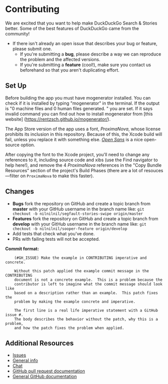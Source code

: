 # Contributing

We are excited that you want to help make DuckDuckGo Search & Stories better. Some of the best features of DuckDuckGo came from the community!

* If there isn't already an open issue that describes your bug or feature, please submit one.
  * If you're submitting a **bug**, please describe a way we can reproduce the problem and the affected versions.
  * If you're submitting a **feature** (cool!), make sure you contact us beforehand so that you aren't duplicating effort.

## Set Up
Before building the app you must have mogenerator installed. You can check if it is installed by typing "mogenerator" in the terminal. If the output is "0 machine files and 0 human files generated.
" you are set. If it says invalid command you can find out how to install mogenerator from [this website] (https://rentzsch.github.io/mogenerator/).

The App Store version of the app uses a font, *ProximaNova*, whose license prohibits its inclusion in this repository. Because of this, the Xcode build will fail, unless you replace it with something else. [*Open Sans*](http://opensans.com) is a nice open-source option.

After copying the font to the Xcode project, you'll need to change any references to it, including source code and xibs (use the Find navigator to help here!), and remove the 4 *ProximaNova* references in the "Copy Bundle Resources" section of the project's Build Phases (there are a lot of resouces&mdash;filter on `ProximaNova` to make this faster).

## Changes
* **Bugs** fork the repository on GitHub and create a topic branch from **master** with your GitHub username in the branch name like:
  `git checkout -b nilnilnil/segfault-stories-swipe origin/master`
* **Features** fork the repository on GitHub and create a topic branch from **develop** with your GitHub username in the branch name like:
  `git checkout -b nilnilnil/sooper-feature origin/develop`
* Add tests that check what you've done.
* PRs with failing tests will not be accepted.

**Commit format:**
````
    (#GH_ISSUE) Make the example in CONTRIBUTING imperative and concrete.

    Without this patch applied the example commit message in the CONTRIBUTING
    document is not a concrete example.  This is a problem because the
    contributor is left to imagine what the commit message should look like
    based on a description rather than an example.  This patch fixes the
    problem by making the example concrete and imperative.

    The first line is a real life imperative statement with a GitHub issue #.
    The body describes the behavior without the patch, why this is a problem,
    and how the patch fixes the problem when applied.
````

## Additional Resources

* [Issues](https://github.com/duckduckgo/ios/issues)
* [General info](http://help.dukgo.com/customer/portal/articles/378777-contributing)
* [Chat](https://dukgo.com/blog/using-pidgin-with-xmpp-jabber)
* [GitHub pull request documentation](http://help.github.com/send-pull-requests/)
* [General GitHub documentation](http://help.github.com/)
